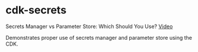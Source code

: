 # cdk-secrets
Secrets Manager vs Parameter Store: Which Should You Use? [Video](https://www.youtube.com/watch?v=ULU2cRQI4hY)

Demonstrates proper use of secrets manager and parameter store using the CDK.
